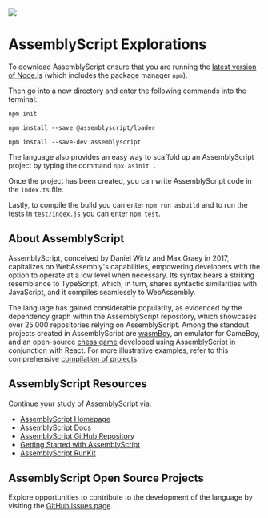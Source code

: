 <img src="https://raw.githubusercontent.com/rtoal/polyglot/master/docs/resources/assemblyscript-logo-64.png">

# AssemblyScript Explorations

To download AssemblyScript ensure that you are running the [latest version of Node.js](https://nodejs.org/en/download) (which includes the package manager `npm`).

Then go into a new directory and enter the following commands into the terminal:

```npm init```

```npm install --save @assemblyscript/loader```

```npm install --save-dev assemblyscript```

The language also provides an easy way to scaffold up an AssemblyScript project by typing the command `npx asinit .`

Once the project has been created, you can write AssemblyScript code in the `index.ts` file.

Lastly, to compile the build you can enter `npm run asbuild` and to run the tests in `test/index.js` you can enter `npm test`.

## About AssemblyScript

AssemblyScript, conceived by Daniel Wirtz and Max Graey in 2017, capitalizes on WebAssembly's capabilities, empowering developers with the option to operate at a low level when necessary. Its syntax bears a striking resemblance to TypeScript, which, in turn, shares syntactic similarities with JavaScript, and it compiles seamlessly to WebAssembly.

The language has gained considerable popularity, as evidenced by the dependency graph within the AssemblyScript repository, which showcases over 25,000 repositories relying on AssemblyScript. Among the standout projects created in AssemblyScript are [wasmBoy](https://wasmboy.app), an emulator for GameBoy, and an open-source [chess game](https://mhonert.github.io/chess/) developed using AssemblyScript in conjunction with React. For more illustrative examples, refer to this comprehensive [compilation of projects](https://www.assemblyscript.org/built-with-assemblyscript.html).

## AssemblyScript Resources

Continue your study of AssemblyScript via:

- [AssemblyScript Homepage](https://www.assemblyscript.org) 
- [AssemblyScript Docs](https://www.assemblyscript.org/introduction.html#from-a-webassembly-perspective)
- [AssemblyScript GitHub Repository](https://github.com/AssemblyScript/assemblyscript)
- [Getting Started with AssemblyScript](https://www.youtube.com/watch?v=YYmE1m1LN1w)
- [AssemblyScript RunKit](https://npm.runkit.com/assemblyscript)

## AssemblyScript Open Source Projects

Explore opportunities to contribute to the development of the language by visiting the [GitHub issues page](https://github.com/AssemblyScript/assemblyscript/contribute).